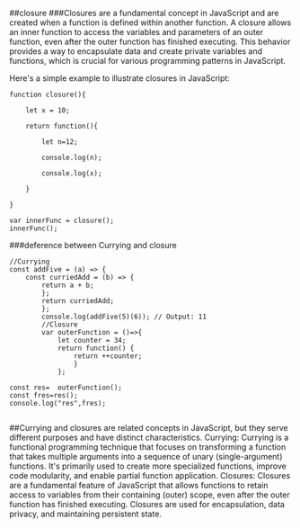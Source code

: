 ##closure
###Closures are a fundamental concept in JavaScript and are created when a function is defined within another function. A closure allows an inner function to access the variables and parameters of an outer function, even after the outer function has finished executing. This behavior provides a way to encapsulate data and create private variables and functions, which is crucial for various programming patterns in JavaScript.

Here's a simple example to illustrate closures in JavaScript:
```
function closure(){

    let x = 10;

    return function(){

        let n=12;

        console.log(n);

        console.log(x);

    }

}

var innerFunc = closure();
innerFunc();

```
###deference between Currying and closure
```
//Currying
const addFive = (a) => {
    const curriedAdd = (b) => {
        return a + b;
        };
        return curriedAdd;
        };
        console.log(addFive(5)(6)); // Output: 11
        //Closure
        var outerFunction = ()=>{
            let counter = 34;
            return function() {
                return ++counter;
                }
            };
            
const res=  outerFunction();
const fres=res();
console.log("res",fres);


```
##Currying and closures are related concepts in JavaScript, but they serve different purposes and have distinct characteristics.
Currying: Currying is a functional programming technique that focuses on transforming a function that takes multiple arguments into a sequence of unary (single-argument) functions. It's primarily used to create more specialized functions, improve code modularity, and enable partial function application.
Closures: Closures are a fundamental feature of JavaScript that allows functions to retain access to variables from their containing (outer) scope, even after the outer function has finished executing. Closures are used for encapsulation, data privacy, and maintaining persistent state.
